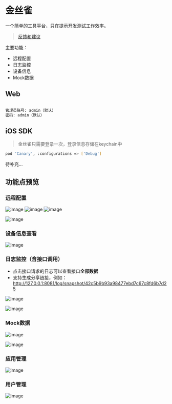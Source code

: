 # 金丝雀

一个简单的工具平台，只在提示开发测试工作效率。

> [反馈和建议](https://github.com/BinaryParadise/CanaryService/issues)

主要功能：
- 远程配置
- 日志监控
- 设备信息
- Mock数据

## Web

```bash

管理员账号: admin（默认）
密码: admin（默认）
```

## iOS SDK

> 金丝雀只需要登录一次，登录信息存储在keychain中

```bash
pod 'Canary', :configurations => ['Debug']
```
待补充...

## 功能点预览

### 远程配置

![image](https://user-images.githubusercontent.com/8289395/83214277-c4f86180-a196-11ea-8656-39c83808387b.png)
![image](https://user-images.githubusercontent.com/8289395/83214335-eeb18880-a196-11ea-9ea8-9aa82bb35a01.png)
![image](https://user-images.githubusercontent.com/8289395/83214360-fec96800-a196-11ea-8ff8-fbb4ee62787d.png)


![image](https://user-images.githubusercontent.com/8289395/58154303-e4b39a80-7ca3-11e9-80ca-b8e0af1b0ec8.png)

### 设备信息查看

![image](https://user-images.githubusercontent.com/8289395/110730418-60a51b00-825b-11eb-85ea-a3892120bdd6.png)


### 日志监控（含接口调用）

- 点击接口请求的日志可以查看接口**全部数据**
- 支持生成分享链接，例如：http://127.0.0.1:8081/log/snapshot/42c5b9b93a98477ebd7c67c8fd6b7d25

![image](https://user-images.githubusercontent.com/8289395/83214834-2240e280-a198-11ea-94fc-0f0762224dff.png)

![image](https://user-images.githubusercontent.com/8289395/110731294-02793780-825d-11eb-8d7e-0830680816ca.png)

### Mock数据

![image](https://user-images.githubusercontent.com/8289395/110731405-39e7e400-825d-11eb-8c86-3edef36f1ce6.png)

![image](https://user-images.githubusercontent.com/8289395/110731469-5421c200-825d-11eb-8a61-4ea715946d80.png)


### 应用管理

![image](https://user-images.githubusercontent.com/8289395/110728599-55042500-8258-11eb-86b1-dc128cf7b5c1.png)

### 用户管理

![image](https://user-images.githubusercontent.com/8289395/110728414-00f94080-8258-11eb-9cbe-b98b618228d9.png)
